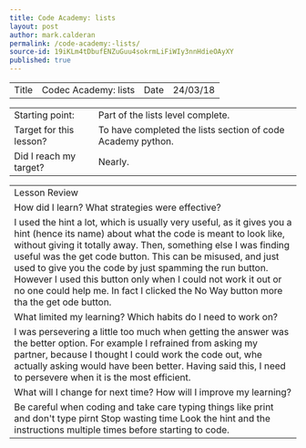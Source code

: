 ```yaml
---
title: Code Academy: lists
layout: post
author: mark.calderan
permalink: /code-academy:-lists/
source-id: 19iKLm4tDbufENZuGuu4sokrmLiFiWIy3nnHdieOAyXY
published: true
---
```

<table>
  <tr>
    <td>Title</td>
    <td>Codec Academy: lists</td>
    <td>Date</td>
    <td>24/03/18</td>
  </tr>
</table>


<table>
  <tr>
    <td>Starting point:</td>
    <td>Part of the lists level complete.</td>
  </tr>
  <tr>
    <td>Target for this lesson?</td>
    <td>To have completed the lists section of code Academy python. </td>
  </tr>
  <tr>
    <td>Did I reach my target? </td>
    <td>Nearly.</td>
  </tr>
</table>


<table>
  <tr>
    <td>Lesson Review
</td>
  </tr>
  <tr>
    <td>How did I learn? What strategies were effective? </td>
  </tr>
  <tr>
    <td>I used the hint a lot, which is usually very useful, as it gives you a hint (hence its name) about what the code is meant to look like, without giving it totally away. Then, something else I was finding useful was the get code button. This can be misused, and just used to give you the code by just spamming the run button. However I used this button only when I could not work it out or no one could help me. In fact I clicked the No Way button more tha the get ode button.</td>
  </tr>
  <tr>
    <td>What limited my learning? Which habits do I need to work on? </td>
  </tr>
  <tr>
    <td>I was persevering a little too much when getting the answer was the better option. For example I refrained from asking my partner, because I thought I could work the code out, whe actually asking would have been better. Having said this, I need to persevere when it is the most efficient.
       </td>
  </tr>
  <tr>
    <td>What will I change for next time? How will I improve my learning?</td>
  </tr>
  <tr>
    <td>Be careful when coding and take care typing things like print and don't type pirnt 
Stop wasting time
Look the hint and the instructions multiple times before starting to code.</td>
  </tr>
</table>


